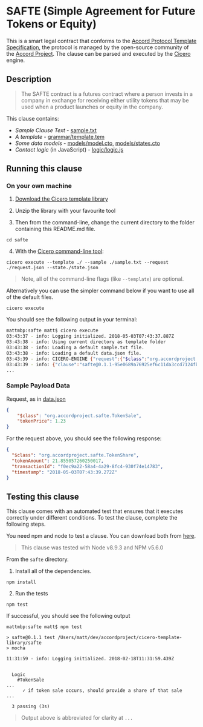 
# SAFTE (Simple Agreement for Future Tokens or Equity)

This is a smart legal contract that conforms to the [Accord Protocol Template Specification](https://docs.google.com/document/d/1UacA_r2KGcBA2D4voDgGE8jqid-Uh4Dt09AE-shBKR0), the protocol is managed by the open-source community of the [Accord Project](https://accordproject.org). The clause can be parsed and executed by the [Cicero](https://github.com/accordproject/cicero) engine.

## Description

> The SAFTE contract is a futures contract where a person invests in a company in exchange for receiving either utility tokens that may be used when a product launches or equity in the company.

This clause contains:
- *Sample Clause Text* - [sample.txt](sample.txt)
- *A template* - [grammar/template.tem](grammar/template.tem)
- *Some data models* - [models/model.cto](models/model.cto), [models/states.cto](models/states.cto)
- *Contact logic* (in JavaScript) - [logic/logic.js](lib/logic.js)

## Running this clause

### On your own machine

1. [Download the Cicero template library](https://github.com/accordproject/cicero-template-library/archive/master.zip)

2. Unzip the library with your favourite tool

3. Then from the command-line, change the current directory to the folder containing this README.md file.
```
cd safte
```
4. With the [Cicero command-line tool](https://github.com/accordproject/cicero#installation):
```
cicero execute --template ./ --sample ./sample.txt --request ./request.json --state./state.json
```
> Note, all of the command-line flags (like `--template`) are optional.

Alternatively you can use the simpler command below if you want to use all of the default files.
```
cicero execute
```

You should see the following output in your terminal:
```bash
mattmbp:safte matt$ cicero execute
03:43:37 - info: Logging initialized. 2018-05-03T07:43:37.887Z
03:43:38 - info: Using current directory as template folder
03:43:38 - info: Loading a default sample.txt file.
03:43:38 - info: Loading a default data.json file.
03:43:39 - info: CICERO-ENGINE {"request":{"$class":"org.accordproject.safte.TokenSale","tokenPrice":1.23,"transactionId":"a6070cf8-5b17-41dd-86b7-d626a5936393","timestamp":"2018-05-03T07:43:39.268Z"},"response":{"$class":"org.accordproject.safte.TokenShare","transactionId":"f0ec9a22-58a4-4a29-8fc4-930f74e14783","timestamp":"2018-05-03T07:43:39.272Z"},"data":{"$class":"org.accordproject.safte.TemplateModel","companyName":"ACME","companyRegistrationNumber":555,"purchaser":"Dan","jurisdiction":"NY","purchaseAmount":25,"discount":7,"projectName":"Umbrella","projectDescription":"manages umbrella tokens","months":12,"monthsText":"twelve","amount":1000,"amountText":"one thousand"}}
03:43:39 - info: {"clause":"safte@0.1.1-95e0689a76925ef6c11da3ccd7124fbbceb9233e6aa0361f67e45b28fe205018","request":{"$class":"org.accordproject.safte.TokenSale","tokenPrice":1.23},"response":{"$class":"org.accordproject.safte.TokenShare","tokenAmount":21.855057260250017,"transactionId":"f0ec9a22-58a4-4a29-8fc4-930f74e14783","timestamp":"2018-05-03T07:43:39.272Z"}}
...
```

### Sample Payload Data


Request, as in [data.json](https://github.com/accordproject/cicero-template-library/blob/master/perishable-goods/data.json)
```json
{
    "$class": "org.accordproject.safte.TokenSale",
    "tokenPrice": 1.23
}
```

For the request above, you should see the following response:
```json
{
  "$class": "org.accordproject.safte.TokenShare",
  "tokenAmount": 21.855057260250017,
  "transactionId": "f0ec9a22-58a4-4a29-8fc4-930f74e14783",
  "timestamp": "2018-05-03T07:43:39.272Z"
}
```


## Testing this clause

This clause comes with an automated test that ensures that it executes correctly under different conditions. To test the clause, complete the following steps.

You need npm and node to test a clause. You can download both from [here](https://nodejs.org/).

> This clause was tested with Node v8.9.3 and NPM v5.6.0

From the `safte` directory.

1. Install all of the dependencies.
```
npm install
```

2. Run the tests
```
npm test
```
If successful, you should see the following output
```
mattmbp:safte matt$ npm test

> safte@0.1.1 test /Users/matt/dev/accordproject/cicero-template-library/safte
> mocha

11:31:59 - info: Logging initialized. 2018-02-18T11:31:59.439Z


  Logic
    #TokenSale
...
      ✓ if token sale occurs, should provide a share of that sale
...

  3 passing (3s)

```
> Output above is abbreviated for clarity at `...`
